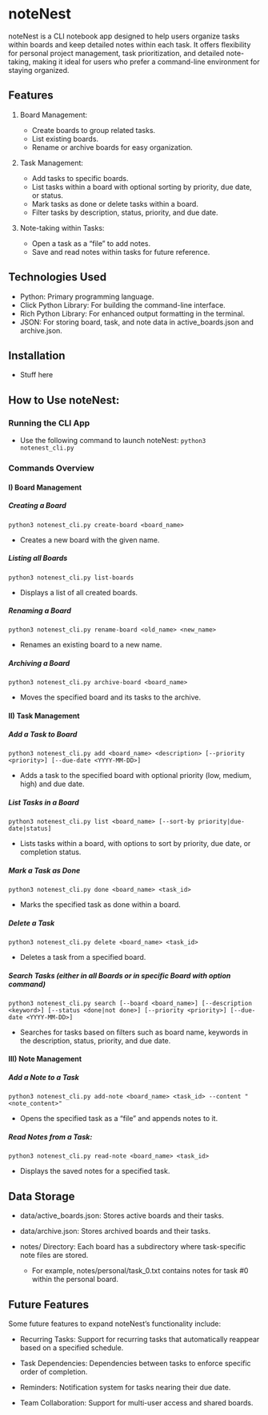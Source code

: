 # noteNest

noteNest is a CLI notebook app designed to help users organize tasks within boards and keep detailed notes within each task. It offers flexibility for personal project management, task prioritization, and detailed note-taking, making it ideal for users who prefer a command-line environment for staying organized.

## Features

1) Board Management:

    - Create boards to group related tasks.
    - List existing boards.
    - Rename or archive boards for easy organization.

2) Task Management:

    - Add tasks to specific boards.
    - List tasks within a board with optional sorting by priority, due date, or status.
    - Mark tasks as done or delete tasks within a board.
    - Filter tasks by description, status, priority, and due date.

3) Note-taking within Tasks:

    - Open a task as a “file” to add notes.
    - Save and read notes within tasks for future reference.


## Technologies Used

- Python: Primary programming language.
- Click Python Library: For building the command-line interface.
- Rich Python Library: For enhanced output formatting in the terminal.
- JSON: For storing board, task, and note data in active_boards.json and archive.json.


## Installation
- Stuff here



## How to Use noteNest:

### Running the CLI App

- Use the following command to launch noteNest:
```python3 notenest_cli.py```

### Commands Overview

#### I) Board Management

##### Creating a Board

```python3 notenest_cli.py create-board <board_name>```

- Creates a new board with the given name.

##### Listing all Boards

```python3 notenest_cli.py list-boards```

- Displays a list of all created boards.

##### Renaming a Board

```python3 notenest_cli.py rename-board <old_name> <new_name>```

- Renames an existing board to a new name.

##### Archiving a Board

```python3 notenest_cli.py archive-board <board_name>```

- Moves the specified board and its tasks to the archive.

#### II) Task Management

##### Add a Task to Board

```python3 notenest_cli.py add <board_name> <description> [--priority <priority>] [--due-date <YYYY-MM-DD>]```

- Adds a task to the specified board with optional priority (low, medium, high) and due date.

##### List Tasks in a Board

```python3 notenest_cli.py list <board_name> [--sort-by priority|due-date|status]```

- Lists tasks within a board, with options to sort by priority, due date, or completion status.

##### Mark a Task as Done

```python3 notenest_cli.py done <board_name> <task_id>```

- Marks the specified task as done within a board.

##### Delete a Task

```python3 notenest_cli.py delete <board_name> <task_id>```

- Deletes a task from a specified board.

##### Search Tasks (either in all Boards or in specific Board with option command)

```python3 notenest_cli.py search [--board <board_name>] [--description <keyword>] [--status <done|not done>] [--priority <priority>] [--due-date <YYYY-MM-DD>]```

- Searches for tasks based on filters such as board name, keywords in the description, status, priority, and due date.

#### III) Note Management

##### Add a Note to a Task

```python3 notenest_cli.py add-note <board_name> <task_id> --content "<note_content>"```

- Opens the specified task as a “file” and appends notes to it.

##### Read Notes from a Task:

```python3 notenest_cli.py read-note <board_name> <task_id>```

- Displays the saved notes for a specified task.

## Data Storage

- data/active_boards.json: Stores active boards and their tasks.

- data/archive.json: Stores archived boards and their tasks.

- notes/ Directory: Each board has a subdirectory where task-specific note files are stored.
  - For example, notes/personal/task_0.txt contains notes for task #0 within the personal board.

## Future Features

Some future features to expand noteNest’s functionality include:

- Recurring Tasks: Support for recurring tasks that automatically reappear based on a specified schedule.

- Task Dependencies: Dependencies between tasks to enforce specific order of completion.

- Reminders: Notification system for tasks nearing their due date.

- Team Collaboration: Support for multi-user access and shared boards.
